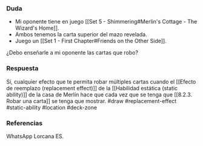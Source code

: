### Duda
- Mi oponente tiene en juego [[Set 5 - Shimmering#Merlin's Cottage - The Wizard's Home]].
- Ambos tenemos la carta superior del mazo revelada.
- Juego un [[Set 1 - First Chapter#Friends on the Other Side]].

¿Debo enseñarle a mi oponente las cartas que robo?
### Respuesta
Sí, cualquier efecto que te permita robar múltiples cartas cuando el [[Efecto de reemplazo (replacement effect)]] de la [[Habilidad estática (static ability)]] de la casa de Merlín hace que cada vez que se tenga que [[8.2.3. Robar una carta]] se tenga que mostrar.
#draw #replacement-effect #static-ability #location #deck-zone

### Referencias
WhatsApp Lorcana ES.
